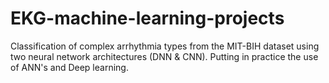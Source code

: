 # EKG-machine-learning-projects

Classification of complex arrhythmia types from the MIT-BIH dataset using two neural network architectures (DNN & CNN).
Putting in practice the use of ANN's and Deep learning.
